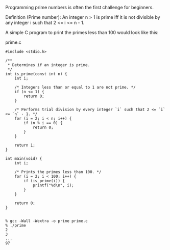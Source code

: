 ---
---

Programming prime numbers is often the first challenge for beginners.

Definition (Prime number):
An integer n > 1 is prime iff it is not divisible by any integer i such that 2 <= i <= n - 1.

A simple C program to print the primes less than 100 would look like this:

prime.c

    #include <stdio.h>
    
    /**
     * Determines if an integer is prime.
     */
    int is_prime(const int n) {
        int i;
    
        /* Integers less than or equal to 1 are not prime. */
        if (n <= 1) {
            return 0;
        }
    
        /* Performs trial division by every integer `i` such that 2 <= `i` <= `n` - 1. */
        for (i = 2; i < n; i++) {
            if (n % i == 0) {
                return 0;
            }
        }
    
        return 1;
    }
    
    int main(void) {
        int i;
    
        /* Prints the primes less than 100. */
        for (i = 2; i < 100; i++) {
            if (is_prime(i)) {
                printf("%d\n", i);
            }
        }
    
        return 0;
    }


    % gcc -Wall -Wextra -o prime prime.c
    % ./prime
    2
    3
    ...
    97
